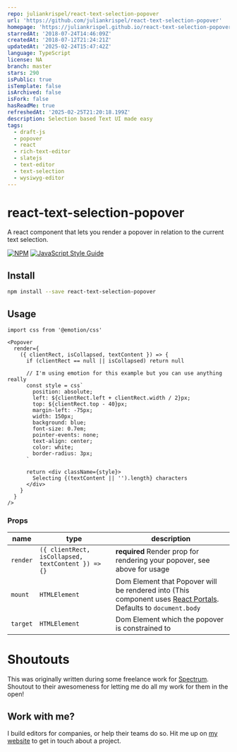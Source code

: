 ```yaml
---
repo: juliankrispel/react-text-selection-popover
url: 'https://github.com/juliankrispel/react-text-selection-popover'
homepage: 'https://juliankrispel.github.io/react-text-selection-popover'
starredAt: '2018-07-24T14:46:09Z'
createdAt: '2018-07-12T21:24:21Z'
updatedAt: '2025-02-24T15:47:42Z'
language: TypeScript
license: NA
branch: master
stars: 290
isPublic: true
isTemplate: false
isArchived: false
isFork: false
hasReadMe: true
refreshedAt: '2025-02-25T21:20:18.199Z'
description: Selection based Text UI made easy
tags:
  - draft-js
  - popover
  - react
  - rich-text-editor
  - slatejs
  - text-editor
  - text-selection
  - wysiwyg-editor
---
```


# react-text-selection-popover

A react component that lets you render a popover in relation to the current text selection. 

[![NPM](https://img.shields.io/npm/v/react-text-selection-popover.svg)](https://www.npmjs.com/package/react-text-selection-popover) [![JavaScript Style Guide](https://img.shields.io/badge/code_style-standard-brightgreen.svg)](https://standardjs.com)


## Install

```bash
npm install --save react-text-selection-popover
```

## Usage

```tsx
import css from '@emotion/css'

<Popover
  render={
    ({ clientRect, isCollapsed, textContent }) => {
      if (clientRect == null || isCollapsed) return null

      // I'm using emotion for this example but you can use anything really
      const style = css`
        position: absolute;
        left: ${clientRect.left + clientRect.width / 2}px;
        top: ${clientRect.top - 40}px;
        margin-left: -75px;
        width: 150px;
        background: blue;
        font-size: 0.7em;
        pointer-events: none;
        text-align: center;
        color: white;
        border-radius: 3px;
      `

      return <div className={style}>
        Selecting {(textContent || '').length} characters
      </div>
    }
  }
/>
```

### Props

| name | type | description |
| --- | ---- | --- |
| `render`  | `({ clientRect, isCollapsed, textContent }) => {}` | __required__ Render prop for rendering your popover, see above for usage |
| `mount`     | `HTMLElement` |  Dom Element that Popover will be rendered into (This component uses [React Portals](https://reactjs.org/docs/portals.html). Defaults to `document.body` |
| `target`    | `HTMLElement` | Dom Element which the popover is constrained to |

# Shoutouts

This was originally written during some freelance work for [Spectrum](https://spectrum.chat/). Shoutout to their awesomeness for letting me do all my work for them in the open!

## Work with me?

I build editors for companies, or help their teams do so. Hit me up on [my website](http://jkrsp.com) to get in touch about a project.
